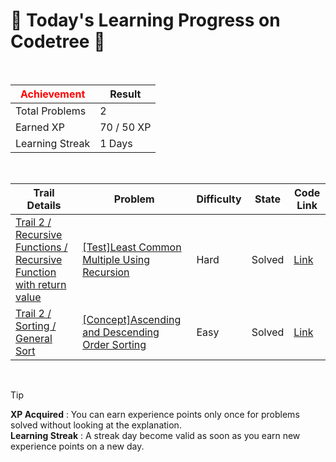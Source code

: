 # 🌲 Today's Learning Progress on Codetree 🌲

<br />

| <span style="color:red;display:block;text-align:center;"> **Achievement**</span> | Result |
|---|---|
|Total Problems| 2 |
| Earned XP | 70 / 50 XP |
| Learning Streak | 1 Days |

<br />

|Trail Details|Problem|Difficulty|State|Code Link|
|---|---|---|---|---|
|[Trail 2 / Recursive Functions / Recursive Function with return value](https://www.codetree.ai/trail-info/novice-mid/)|[[Test]Least Common Multiple Using Recursion](https://www.codetree.ai/trails/complete/curated-cards/test-least-common-multiple-using-recursive-function/)|Hard|Solved|[Link](https://github.com/kangmoonsu/DSA-study/blob/main/250821/Least%20Common%20Multiple%20Using%20Recursion/least-common-multiple-using-recursive-function.py)|
|[Trail 2 / Sorting / General Sort](https://www.codetree.ai/trail-info/novice-mid/)|[[Concept]Ascending and Descending Order Sorting](https://www.codetree.ai/trails/complete/curated-cards/intro-inc-dec-sorting/)|Easy|Solved|[Link](https://github.com/kangmoonsu/DSA-study/blob/main/250821/Ascending%20and%20Descending%20Order%20Sorting/inc-dec-sorting.py)|


<br />

> [!TIP]
> **XP Acquired** : You can earn experience points only once for problems solved without looking at the explanation.  
> **Learning Streak** : A streak day become valid as soon as you earn new experience points on a new day.

